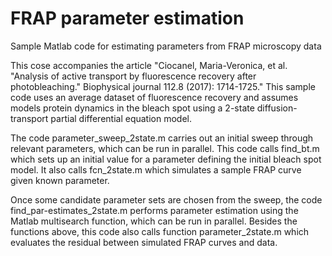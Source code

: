 # FRAP parameter estimation
Sample Matlab code for estimating parameters from FRAP microscopy data

This cose accompanies the article "Ciocanel, Maria-Veronica, et al. "Analysis of active transport by fluorescence recovery after photobleaching." Biophysical journal 112.8 (2017): 1714-1725." This sample code uses an average dataset of fluorescence recovery and assumes models protein dynamics in the bleach spot using a 2-state diffusion-transport partial differential equation model. 

The code parameter_sweep_2state.m carries out an initial sweep through relevant parameters, which can be run in parallel. This code calls find_bt.m which sets up an initial value for a parameter defining the initial bleach spot model. It also calls fcn_2state.m which simulates a sample FRAP curve given known parameter.

Once some candidate parameter sets are chosen from the sweep, the code find_par-estimates_2state.m performs parameter estimation using the Matlab multisearch function, which can be run in parallel. Besides the functions above, this code also calls function parameter_2state.m which evaluates the residual between simulated FRAP curves and data.
